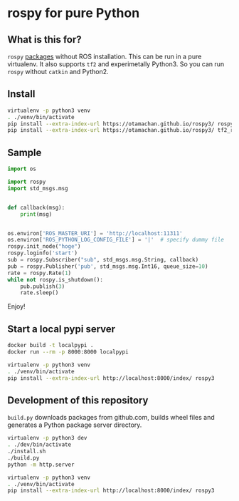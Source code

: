 # rospy for pure Python

## What is this for?

``rospy`` [packages](https://otamachan.github.io/rospy3/) without ROS installation. This can be run in a pure virtualenv.
It also supports ``tf2`` and experimetally Python3.
So you can run ``rospy`` without ``catkin`` and Python2.

## Install

```bash
virtualenv -p python3 venv
. ./venv/bin/activate
pip install --extra-index-url https://otamachan.github.io/rospy3/ rospy3
pip install --extra-index-url https://otamachan.github.io/rospy3/ tf2_ros tf2_py
```

## Sample

```python
import os

import rospy
import std_msgs.msg


def callback(msg):
    print(msg)


os.environ['ROS_MASTER_URI'] = 'http://localhost:11311'
os.environ['ROS_PYTHON_LOG_CONFIG_FILE'] = '|'  # specify dummy file
rospy.init_node("hoge")
rospy.loginfo('start')
sub = rospy.Subscriber("sub", std_msgs.msg.String, callback)
pub = rospy.Publisher('pub', std_msgs.msg.Int16, queue_size=10)
rate = rospy.Rate(1)
while not rospy.is_shutdown():
    pub.publish(3)
    rate.sleep()
```

Enjoy!

## Start a local pypi server

```bash
docker build -t localpypi .
docker run --rm -p 8000:8000 localpypi
```

```bash
virtualenv -p python3 venv
. ./venv/bin/activate
pip install --extra-index-url http://localhost:8000/index/ rospy3
```


## Development of this repository

``build.py`` downloads packages from github.com, builds wheel files and generates a Python package server directory.

```bash
virtualenv -p python3 dev
. ./dev/bin/activate
./install.sh
./build.py
python -m http.server
```

```bash
virtualenv -p python3 venv
. ./venv/bin/activate
pip install --extra-index-url http://localhost:8000/index/ rospy3
```

